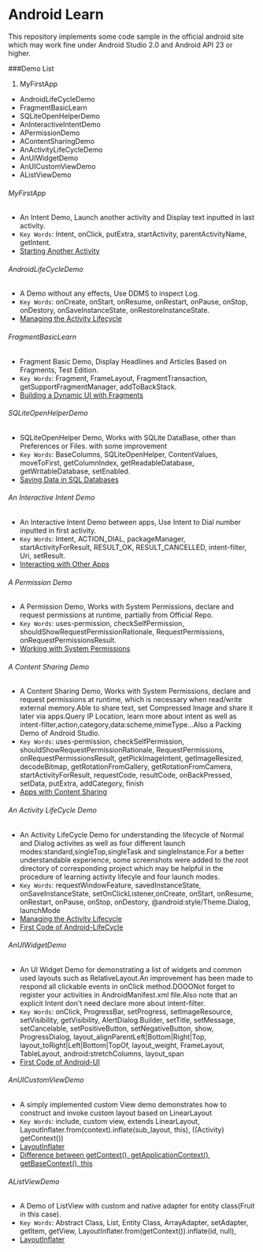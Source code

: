 
# Android Learn

This repository implements some code sample in the official android site which may work fine under Android Studio 2.0 and Android  API 23 or higher.

###Demo List
 1. MyFirstApp
 - AndroidLifeCycleDemo
 - FragmentBasicLearn
 - SQLiteOpenHelperDemo
 - AnInteractiveIntentDemo
 - APermissionDemo
 - AContentSharingDemo
 - AnActivityLifeCycleDemo
 - AnUIWidgetDemo
 - AnUICustomViewDemo
 - AListViewDemo


###### MyFirstApp
 - An Intent Demo, Launch another activity and Display text inputted in last activity.
 - ``Key Words``: Intent, onClick, putExtra, startActivity, parentActivityName, getIntent.
 - [Starting Another Activity](https://developer.android.com/training/basics/firstapp/starting-activity.html)


###### AndroidLifeCycleDemo
 - A Demo without any effects, Use DDMS to inspect Log.
 - ``Key Words``: onCreate, onStart, onResume, onRestart, onPause, onStop, onDestory, onSaveInstanceState, onRestoreInstanceState.
 - [Managing the Activity Lifecycle](https://developer.android.com/training/basics/activity-lifecycle/starting.html)


###### FragmentBasicLearn
 - Fragment Basic Demo, Display Headlines and Articles Based on Fragments, Test Edition.
 - ``Key Words``: Fragment, FrameLayout, FragmentTransaction, getSupportFragmentManager, addToBackStack.
 - [Building a Dynamic UI with Fragments](https://developer.android.com/training/basics/fragments/index.html)


###### SQLiteOpenHelperDemo
 - SQLiteOpenHelper Demo, Works with SQLite DataBase, other than Preferences or Files. with some improvement 
 - ``Key Words``: BaseColumns, SQLiteOpenHelper, ContentValues, moveToFirst, getColumnIndex, getReadableDatabase, getWritableDatabase, setEnabled.
 - [Saving Data in SQL Databases](https://developer.android.com/training/basics/data-storage/databases.html)


###### An Interactive Intent Demo
 - An Interactive Intent Demo between apps, Use Intent to Dial number inputted in first activity.
 - ``Key Words``: Intent, ACTION_DIAL, packageManager, startActivityForResult, RESULT_OK, RESULT_CANCELLED, intent-filter, Uri, setResult.
 - [Interacting with Other Apps](https://developer.android.com/training/basics/intents/index.html)


###### A Permission Demo
 - A Permission Demo, Works with System Permissions, declare and request permissions at runtime, partially from Official Repo.
 - ``Key Words``: uses-permission, checkSelfPermission, shouldShowRequestPermissionRationale, RequestPermissions, onRequestPermissionsResult.
 - [Working with System Permissions](https://developer.android.com/training/permissions/index.html)


###### A Content Sharing Demo
 - A Content Sharing Demo, Works with System Permissions, declare and request permissions at runtime, which is necessary when read/write external memory.Able to share text, set Compressed Image and share it later via apps.Query IP Location, learn more about intent as well as intent-filter,action,category,data:scheme,mimeType...Also a Packing Demo of Android Studio.
 - ``Key Words``: uses-permission, checkSelfPermission, shouldShowRequestPermissionRationale, RequestPermissions, onRequestPermissionsResult, getPickImageIntent, getImageResized, decodeBitmap, getRotationFromGallery, getRotationFromCamera, startActivityForResult, requestCode, resultCode, onBackPressed, setData, putExtra, addCategory, finish
 - [Apps with Content Sharing](https://developer.android.com/training/building-content-sharing.html)


###### An Activity LifeCycle Demo
 - An Activity LifeCycle Demo for understanding the lifecycle of Normal and Dialog activites as well as four different launch modes:standard,singleTop,singleTask and singleInstance.For a better understandable experience, some screenshots were added to the root directory of corresponding project which may be helpful in the procedure of learning activity lifecyle and four launch modes.
 - ``Key Words``: requestWindowFeature, savedInstanceState, onSaveInstanceState,  setOnClickListener,onCreate, onStart, onResume, onRestart, onPause, onStop, onDestory, @android:style/Theme.Dialog, launchMode
 - [Managing the Activity Lifecycle](https://developer.android.com/training/basics/activity-lifecycle/starting.html)
 - [First Code of Android-LifeCycle](https://book.douban.com/subject/25942191/)
 
###### AnUIWidgetDemo
 - An UI Widget Demo for demonstrating a list of widgets and common used layouts such as RelativeLayout.An improvement has been made to respond all clickable events in onClick method.DOOONot forget to register your activities in AndroidManifest.xml file.Also note that an explicit Intent don't need declare more about intent-filter.
 - ``Key Words``: onClick, ProgressBar, setProgress, setImageResource, setVisibility, getVisibility, AlertDialog.Builder, setTitle, setMessage, setCancelable, setPositiveButton, setNegativeButton, show, ProgressDialog, layout_alignParentLeft|Bottom|Right|Top, layout_toRight|Left|Bottom|TopOf, layout_weight, FrameLayout, TableLayout, android:stretchColumns, layout_span
 - [First Code of Android-UI](https://book.douban.com/subject/25942191/)

###### AnUICustomViewDemo
 - A simply implemented custom View demo demonstrates how to construct and invoke custom layout based on LinearLayout
 - ``Key Words``: include, custom view, extends LinearLayout, LayoutInflater.from(context).inflate(sub_layout, this), ((Activity) getContext())
 - [LayoutInflater](https://developer.android.com/reference/android/view/LayoutInflater.html)
 - [Difference between getContext(), getApplicationContext(), getBaseContext(), this](http://stackoverflow.com/questions/10641144/difference-between-getcontext-getapplicationcontext-getbasecontext-and)

###### AListViewDemo
 - A Demo of ListView with custom and native adapter for entity class(Fruit in this case).
 - ``Key Words``: Abstract Class, List, Entity Class, ArrayAdapter, setAdapter, getItem, getView, LayoutInflater.from(getContext()).inflate(id, null), 
 - [LayoutInflater](https://developer.android.com/reference/android/view/LayoutInflater.html)